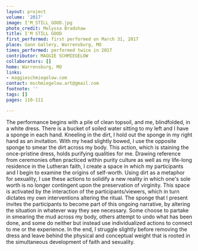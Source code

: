 ```yaml
---
layout: project
volume: '2017'
image: I'M_STILL_GOOD.jpg
photo_credit: Melyssa Bradshaw
title: I'M STILL GOOD
first_performed: first performed on March 31, 2017
place: Gann Gallery, Warrensburg, MO
times_performed: performed twice in 2017
contributor: MAGGIE SCHMIEGELOW
collaborators: []
home: Warrensburg, MO
links:
- maggieschmiegelow.com
contact: mschmiegelow.art@gmail.com
footnote: ''
tags: []
pages: 110-111

---
```


The performance begins with a pile of clean topsoil, and me, blindfolded, in a white dress. There is a bucket of soiled water sitting to my left and I have a sponge in each hand. Kneeling in the dirt, I hold out the sponge in my right hand as an invitation. With my head slightly bowed, I use the opposite sponge to smear the dirt across my body. This action, which is staining the once-pristine dress, holds purifying qualities for me. Drawing reference from ceremonies often practiced within purity culture as well as my life-long residence in the Lutheran faith, I create a space in which my participants and I begin to examine the origins of self-worth. Using dirt as a metaphor for sexuality, I use these actions to solidify a new reality in which one's sole worth is no longer contingent upon the preservation of virginity. This space is activated by the interaction of the participants/viewers, which in turn dictates my own interventions altering the ritual. The sponge that I present invites the participants to become part of this ongoing narrative, by altering the situation in whatever way they see necessary. Some choose to partake in smearing the mud across my body, others attempt to undo what has been done, and some do neither but instead use individualized actions to connect to me or the experience. In the end, I struggle slightly before removing the dress and leave behind the physical and conceptual weight that is rooted in the simultaneous development of faith and sexuality.
